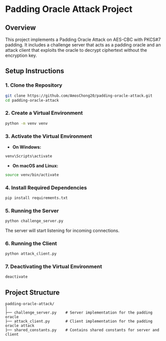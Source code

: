 # Padding Oracle Attack Project

## Overview

This project implements a Padding Oracle Attack on AES-CBC with PKCS#7 padding. It includes a challenge server that acts as a padding oracle and an attack client that exploits the oracle to decrypt ciphertext without the encryption key.

## Setup Instructions

### 1. Clone the Repository

```bash
git clone https://github.com/AmosChong20/padding-oracle-attack.git
cd padding-oracle-attack
```

### 2. Create a Virtual Environment

```bash
python -m venv venv
```

### 3. Activate the Virtual Environment

- **On Windows:**

```bash
venv\Scripts\activate
```

- **On macOS and Linux:**

```bash
source venv/bin/activate
```

### 4. Install Required Dependencies

```bash
pip install requirements.txt
```

### 5. Running the Server

```bash
python challenge_server.py
```

The server will start listening for incoming connections.

### 6. Running the Client

```bash
python attack_client.py
```

### 7. Deactivating the Virtual Environment

```bash
deactivate
```

## Project Structure

```
padding-oracle-attack/
│
├── challenge_server.py    # Server implementation for the padding oracle
├── attack_client.py       # Client implementation for the padding oracle attack
├── shared_constants.py    # Contains shared constants for server and client
```
